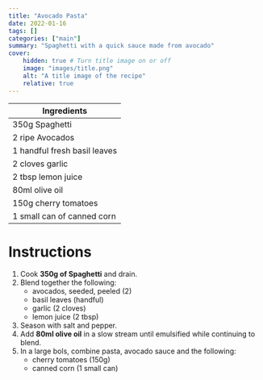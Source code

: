 ```yaml
---
title: "Avocado Pasta"
date: 2022-01-16
tags: []
categories: ["main"]
summary: "Spaghetti with a quick sauce made from avocado"
cover:
    hidden: true # Turn title image on or off
    image: "images/title.png"
    alt: "A title image of the recipe"
    relative: true
---
```


| Ingredients |
| ---------- |
| 350g Spaghetti |
| 2 ripe Avocados |
| 1 handful fresh basil leaves |
| 2 cloves garlic |
| 2 tbsp lemon juice |
| 80ml olive oil |
| 150g cherry tomatoes |
| 1 small can of canned corn |

# Instructions
1. Cook **350g of Spaghetti** and drain.
1. Blend together the following:
    * avocados, seeded, peeled (2)
    * basil leaves (handful)
    * garlic (2 cloves)
    * lemon juice (2 tbsp)
1. Season with salt and pepper. 
1. Add **80ml olive oil** in a slow stream until emulsified while continuing to blend.
1. In a large bols, combine pasta, avocado sauce and the following:
    * cherry tomatoes (150g)
    * canned corn (1 small can)
